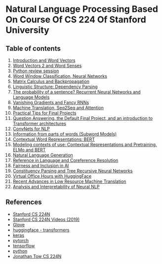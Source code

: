 # Natural Language Processing Based On Course Of CS 224 Of Stanford University

## Table of contents

1. [Introduction and Word Vectors](https://github.com/robertlakatos/natural-language-processing/blob/master/Introduction%20and%20Word%20Vectors/README.md)
2. [Word Vectors 2 and Word Senses](https://github.com/robertlakatos/natural-language-processing/tree/master/Word%20Vectors%202%20and%20Word%20Senses/README.md)
3. [Python review session](https://github.com/robertlakatos/natural-language-processing/tree/master/Python%20review%20session/README.md)
4. [Word Window Classification, Neural Networks](https://github.com/robertlakatos/natural-language-processing/blob/master/WWC-NN/README.md)
5. [Matrix Calculus and Backpropagation](https://github.com/robertlakatos/natural-language-processing/blob/master/Matrix%20Calculus%20and%20Backpropagation/README.md)
6. [Linguistic Structure: Dependency Parsing](https://github.com/robertlakatos/natural-language-processing/blob/master/Linguistic%20Structure%20Dependency%20Parsing/README.md)
7. [The probability of a sentence? Recurrent Neural Networks and Language Models](https://github.com/robertlakatos/natural-language-processing/blob/master/RNN%20and%20Language%20Models/README.md)
8. [Vanishing Gradients and Fancy RNNs](https://github.com/robertlakatos/natural-language-processing/blob/master/Vanishing%20Gradients%20and%20Fancy%20RNNs/README.md)
9. [Machine Translation, Seq2Seq and Attention](https://github.com/robertlakatos/natural-language-processing/blob/master/Machine%20Translation%2C%20Seq2Seq%20and%20Attention/README.md)
10. [Practical Tips for Final Projects](https://github.com/robertlakatos/natural-language-processing/blob/master/Practical%20Tips%20for%20Final%20Projects/README.md)
11. [Question Answering, the Default Final Project, and an introduction to Transformer architectures](https://github.com/robertlakatos/natural-language-processing/blob/master/Question%20Answering%20and%20Transformer/README.md)
12. [ConvNets for NLP](https://github.com/robertlakatos/natural-language-processing/blob/master/ConvNets%20for%20NLP/README.md)
13. [Information from parts of words (Subword Models)](https://github.com/robertlakatos/natural-language-processing/blob/master/Information%20from%20parts%20of%20words/README.md)
14. [Contextual Word Representations: BERT](https://github.com/robertlakatos/natural-language-processing/blob/master/Contextual%20Word%20Representations%20BERT/README.md)
15.	[Modeling contexts of use: Contextual Representations and Pretraining. ELMo and BERT](https://github.com/robertlakatos/natural-language-processing/blob/master/Contextual%20Representations%20and%20Pretraining%20ELMo%20and%20BERT/README.md)
16. [Natural Language Generation](https://github.com/robertlakatos/natural-language-processing/blob/master/Natural%20Language%20Generation/README.md)
17. [Reference in Language and Coreference Resolution]()
18. [Fairness and Inclusion in AI]()
19. [Constituency Parsing and Tree Recursive Neural Networks]()
20. [Virtual Office Hours with HuggingFace]()
21. [Recent Advances in Low Resource Machine Translation]()
22. [Analysis and Interpretability of Neural NLP]() 

## References

* [Stanford CS 224N](http://web.stanford.edu/class/cs224n/)
* [Stanford CS 224N Videos (2019)](https://www.youtube.com/playlist?list=PLoROMvodv4rOhcuXMZkNm7j3fVwBBY42z)
* [Glove](https://nlp.stanford.edu/projects/glove/)
* [huggingface - transformers](https://huggingface.co/transformers/)
* [keras](https://keras.io/)
* [pytorch](https://pytorch.org/)
* [tensorflow](https://www.tensorflow.org/)
* [python](https://www.python.org/)
* [Jonathan Tow CS 224N](https://github.com/jon-tow/cs224n)